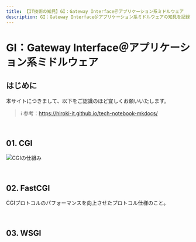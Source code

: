 ```yaml
---
title: 【IT技術の知見】GI：Gateway Interface＠アプリケーション系ミドルウェア
description: GI：Gateway Interface＠アプリケーション系ミドルウェアの知見を記録しています。
---
```


# GI：Gateway Interface＠アプリケーション系ミドルウェア

## はじめに

本サイトにつきまして、以下をご認識のほど宜しくお願いいたします。

> ℹ️ 参考：https://hiroki-it.github.io/tech-notebook-mkdocs/

<br>

## 01. CGI

![CGIの仕組み](https://raw.githubusercontent.com/hiroki-it/tech-notebook/master/images/CGIの仕組み.png)

<br>

## 02. FastCGI

CGIプロトコルのパフォーマンスを向上させたプロトコル仕様のこと。

<br>

## 03. WSGI
